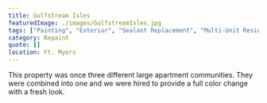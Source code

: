 ```yaml
---
title: Gulfstream Isles
featuredImage: ./images/GulfstreamIsles.jpg
tags: ["Painting", "Exterior", "Sealant Replacement", "Multi-Unit Residential"]
category: Repaint
quote: []
location: Ft. Myers
---
```

This property was once three different large apartment communities. They were
combined into one and we were hired to provide a full color change with a fresh
look.
